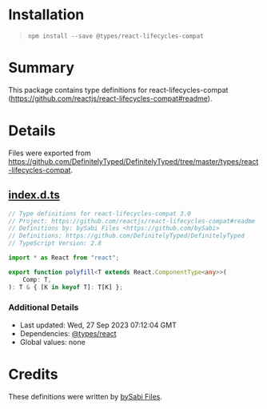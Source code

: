 # Installation
> `npm install --save @types/react-lifecycles-compat`

# Summary
This package contains type definitions for react-lifecycles-compat (https://github.com/reactjs/react-lifecycles-compat#readme).

# Details
Files were exported from https://github.com/DefinitelyTyped/DefinitelyTyped/tree/master/types/react-lifecycles-compat.
## [index.d.ts](https://github.com/DefinitelyTyped/DefinitelyTyped/tree/master/types/react-lifecycles-compat/index.d.ts)
````ts
// Type definitions for react-lifecycles-compat 3.0
// Project: https://github.com/reactjs/react-lifecycles-compat#readme
// Definitions by: bySabi Files <https://github.com/bySabi>
// Definitions: https://github.com/DefinitelyTyped/DefinitelyTyped
// TypeScript Version: 2.8

import * as React from "react";

export function polyfill<T extends React.ComponentType<any>>(
    Comp: T,
): T & { [K in keyof T]: T[K] };

````

### Additional Details
 * Last updated: Wed, 27 Sep 2023 07:12:04 GMT
 * Dependencies: [@types/react](https://npmjs.com/package/@types/react)
 * Global values: none

# Credits
These definitions were written by [bySabi Files](https://github.com/bySabi).
